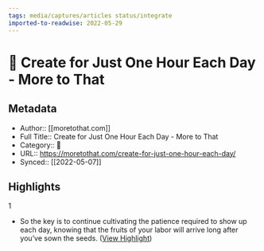 ```yaml
---
tags: media/captures/articles status/integrate
imported-to-readwise: 2022-05-29
---
```

# 📰 Create for Just One Hour Each Day - More to That

## Metadata
- Author:: [[moretothat.com]]
- Full Title:: Create for Just One Hour Each Day - More to That
- Category:: 📰
- URL:: https://moretothat.com/create-for-just-one-hour-each-day/
- Synced:: [[2022-05-07]]

## Highlights
1
- So the key is to continue cultivating the patience required to show up each day, knowing that the fruits of your labor will arrive long after you’ve sown the seeds. ([View Highlight](https://instapaper.com/read/1504582704/19499952))
